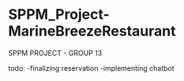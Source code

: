 # SPPM_Project-MarineBreezeRestaurant
SPPM PROJECT - GROUP 13

todo:
-finalizing reservation
-implementing chatbot
